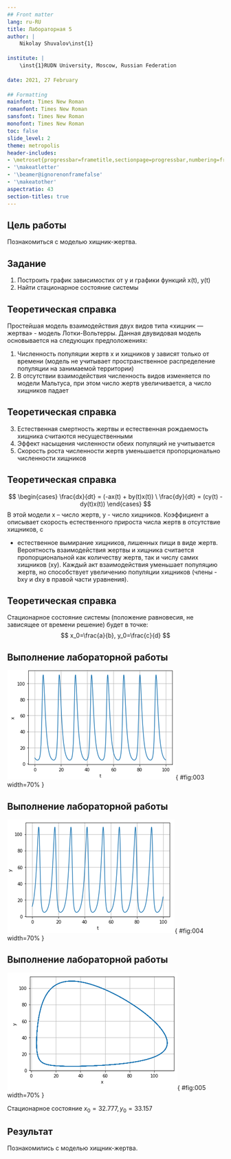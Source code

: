```yaml
---
## Front matter
lang: ru-RU
title: Лабораторная 5
author: |
	Nikolay Shuvalov\inst{1}
	
institute: |
	\inst{1}RUDN University, Moscow, Russian Federation
	
date: 2021, 27 February

## Formatting
mainfont: Times New Roman
romanfont: Times New Roman
sansfont: Times New Roman
monofont: Times New Roman
toc: false
slide_level: 2
theme: metropolis
header-includes:
- \metroset{progressbar=frametitle,sectionpage=progressbar,numbering=fraction}
- '\makeatletter'
- '\beamer@ignorenonframefalse'
- '\makeatother'
aspectratio: 43
section-titles: true
---
```


## Цель работы

Познакомиться с моделью хищник-жертва.

## Задание

1. Построить график зависимостиx от y и графики функций x(t), y(t)
2. Найти стационарное состояние системы

## Теоретическая справка

Простейшая модель взаимодействия двух видов типа «хищник — жертва» -
модель Лотки-Вольтерры. Данная двувидовая модель основывается на
следующих предположениях:

1. Численность популяции жертв x и хищников y зависят только от времени
(модель не учитывает пространственное распределение популяции на
занимаемой территории)
2. В отсутствии взаимодействия численность видов изменяется по модели
Мальтуса, при этом число жертв увеличивается, а число хищников падает



## Теоретическая справка

3. Естественная смертность жертвы и естественная рождаемость хищника
считаются несущественными
4. Эффект насыщения численности обеих популяций не учитывается
5. Скорость роста численности жертв уменьшается пропорционально
численности хищников


## Теоретическая справка

$$ \begin{cases} \frac{dx}{dt} = (-ax(t) + by(t)x(t)) \
\frac{dy}{dt} = (cy(t) - dy(t)x(t)) \end{cases} $$
В этой модели x – число жертв, y - число хищников. Коэффициент a
описывает скорость естественного прироста числа жертв в отсутствие хищников, с
- естественное вымирание хищников, лишенных пищи в виде жертв. Вероятность
взаимодействия жертвы и хищника считается пропорциональной как количеству
жертв, так и числу самих хищников (xy). Каждый акт взаимодействия уменьшает
популяцию жертв, но способствует увеличению популяции хищников (члены -bxy
и dxy в правой части уравнения).

## Теоретическая справка

Стационарное состояние системы (положение равновесия, не зависящее
от времени решение) будет в точке: $$ x_0=\frac{a}{b}, y_0=\frac{c}{d} $$

## Выполнение лабораторной работы

![Зависимость изменения численности хищников от времени](image/1.png){ #fig:003 width=70% }

## Выполнение лабораторной работы

![Зависимость изменения численности жертв от времени](image/2.png){ #fig:004 width=70% }

## Выполнение лабораторной работы

![Зависимости изменения численности хищников от изменения численности жертв](image/3.png){ #fig:005 width=70% }

Стационарное состояние $x_0=32.777, y_0=33.157$

## Результат

Познакомились с моделью хищник-жертва.

